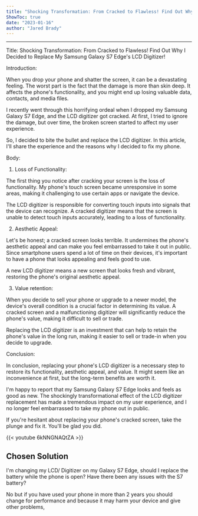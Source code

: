 ```yaml
---
title: "Shocking Transformation: From Cracked to Flawless! Find Out Why I Decided to Replace My Samsung Galaxy S7 Edge's LCD Digitizer!"
ShowToc: true 
date: "2023-01-16"
author: "Jared Brady"
---
```

*****
Title: Shocking Transformation: From Cracked to Flawless! Find Out Why I Decided to Replace My Samsung Galaxy S7 Edge's LCD Digitizer!

Introduction:

When you drop your phone and shatter the screen, it can be a devastating feeling. The worst part is the fact that the damage is more than skin deep. It affects the phone's functionality, and you might end up losing valuable data, contacts, and media files.

I recently went through this horrifying ordeal when I dropped my Samsung Galaxy S7 Edge, and the LCD digitizer got cracked. At first, I tried to ignore the damage, but over time, the broken screen started to affect my user experience.

So, I decided to bite the bullet and replace the LCD digitizer. In this article, I'll share the experience and the reasons why I decided to fix my phone.

Body:

1. Loss of Functionality:

The first thing you notice after cracking your screen is the loss of functionality. My phone's touch screen became unresponsive in some areas, making it challenging to use certain apps or navigate the device.

The LCD digitizer is responsible for converting touch inputs into signals that the device can recognize. A cracked digitizer means that the screen is unable to detect touch inputs accurately, leading to a loss of functionality.

2. Aesthetic Appeal:

Let's be honest; a cracked screen looks terrible. It undermines the phone's aesthetic appeal and can make you feel embarrassed to take it out in public. Since smartphone users spend a lot of time on their devices, it's important to have a phone that looks appealing and feels good to use.

A new LCD digitizer means a new screen that looks fresh and vibrant, restoring the phone's original aesthetic appeal.

3. Value retention:

When you decide to sell your phone or upgrade to a newer model, the device's overall condition is a crucial factor in determining its value. A cracked screen and a malfunctioning digitizer will significantly reduce the phone's value, making it difficult to sell or trade.

Replacing the LCD digitizer is an investment that can help to retain the phone's value in the long run, making it easier to sell or trade-in when you decide to upgrade.

Conclusion:

In conclusion, replacing your phone's LCD digitizer is a necessary step to restore its functionality, aesthetic appeal, and value. It might seem like an inconvenience at first, but the long-term benefits are worth it.

I'm happy to report that my Samsung Galaxy S7 Edge looks and feels as good as new. The shockingly transformational effect of the LCD digitizer replacement has made a tremendous impact on my user experience, and I no longer feel embarrassed to take my phone out in public.

If you're hesitant about replacing your phone's cracked screen, take the plunge and fix it. You'll be glad you did.

{{< youtube 6kNNGNAQtZA >}} 



## Chosen Solution
 I'm changing my LCD/ Digitizer on my Galaxy S7 Edge, should I replace the battery while the phone is open? Have there been any issues with the S7 battery?

 No  but if you have used your phone in more than 2 years you should change for performance and because it may harm your device and give other problems,




